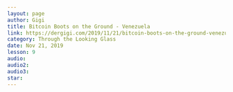 ```yaml
---
layout: page
author: Gigi
title: Bitcoin Boots on the Ground - Venezuela
link: https://dergigi.com/2019/11/21/bitcoin-boots-on-the-ground-venezuela/
category: Through the Looking Glass
date: Nov 21, 2019
lesson: 9
audio: 
audio2: 
audio3: 
star: 
---
```

